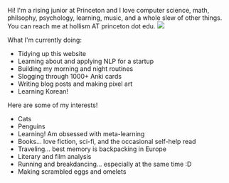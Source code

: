 Hi! I'm a rising junior at Princeton and I love computer science, math, philsophy, psychology, learning, music, and a whole slew of other things. You can reach me at hollism AT princeton dot edu. 
![ ](./hollis_nyc.JPG)

What I'm currently doing: 
- Tidying up this website
- Learning about and applying NLP for a startup
- Building my morning and night routines
- Slogging through 1000+ Anki cards
- Writing blog posts and making pixel art
- Learning Korean!

Here are some of my interests! 
- Cats
- Penguins
- Learning! Am obsessed with meta-learning
- Books... love fiction, sci-fi, and the occasional self-help read
- Traveling... best memory is backpacking in Europe
- Literary and film analysis
- Running and breakdancing... especially at the same time :D
- Making scrambled eggs and omelets 
